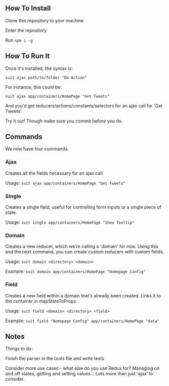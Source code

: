 ## How To Install

Clone this repository to your machine

Enter the repository

Run `npm i -g`

## How To Run It

Once it's installed, the syntax is:

`suit ajax path/to/folder "Do Action"`

For instance, this could be:

`suit ajax app/containers/HomePage "Get Tweets"`

And you'd get reducers/actions/constants/selectors for an ajax call for 'Get Tweets'.

Try it out! Though make sure you commit before you do.

## Commands

We now have four commands.

### Ajax

Creates all the fields necessary for an ajax call.

Usage: `suit ajax app/containers/HomePage "Get Tweets"`

### Single

Creates a single field, useful for controlling form inputs or a single piece of state.

Usage: `suit single app/containers/HomePage "Show Tooltip"`

### Domain

Creates a new reducer, which we're calling a 'domain' for now. Using this and the next command, you can create custom reducers with custom fields.

Usage: `suit domain <directory> <domain>`

Example: `suit domain app/containers/HomePage "Homepage Config"`

### Field

Creates a new field within a domain that's already been created. Links it to the container in mapStateToProps.

Usage: `suit field <domain> <directory> <field>`

Example: `suit field "Homepage Config" app/containers/HomePage "data"`

## Notes

Things to do:

Finish the parser in the tools file and write tests

Consider more use cases - what else do you use Redux for? Managing on and off states, getting and setting values... Lots more than just 'ajax' to consider.
